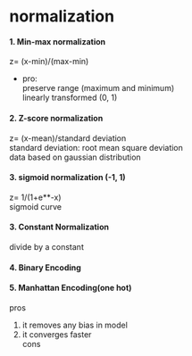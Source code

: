 # normalization

#### 1. Min-max normalization 
  z= (x-min)/(max-min)

  * pro:   
  preserve range (maximum and minimum)   
  linearly transformed (0, 1)   

####  2. Z-score normalization
  z= (x-mean)/standard deviation    
  standard deviation: root mean square deviation    
  data based on gaussian distribution    

####  3. sigmoid normalization (-1, 1)
  z= 1/(1+e**-x)    
  sigmoid curve     

####  3. Constant Normalization
  divide by a constant     

####  4. Binary Encoding

####  5. Manhattan Encoding(one hot)    

  pros     
  1. it removes any bias in model   
  2. it converges faster    
  cons    
